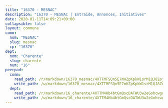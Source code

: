 ```yaml
---
title: "16370 - MESNAC"
description: "16370 - MESNAC | Entraide, Annonces, Initiatives"
date: 2020-01-11T14:09:21+09:00
collapsible: false
layout: commune
comm:
  nom: "MESNAC"
  slug: mesnac
  cp: "16370"
dept:
  nom: "Charente"
  slug: charente
  num: "16"
peerpad:
  comm:
    read_path: /r/markdown/16370_mesnac/4XTTMFSQn5E7mHZpKpkW1srM1QJ8ZojNNHpTpxfXd9ftU2juy
    write_path: /w/markdown/16370_mesnac/4XTTMFSQn5E7mHZpKpkW1srM1QJ8ZojNNHpTpxfXd9ftU2juy-K3TgUK5GKXpL24VyXQXqNDqW9716Sh13GN3e9G3zcinKqAwG2jMSiNa7DMdcvDw763P5H1rNyFpmMYJaQDsAEcmq3TV3ErLCLZmcCC7m87FPLmuLvNmWEVmoGm2zVamHdU9ysSGf
  dept:
    read_path: /r/markdown/16_charente/4XTTM4Hb4btGmQscDATWU3w2eGohcwgqasCDtGWVahJnAEsq8
    write_path: /w/markdown/16_charente/4XTTM4Hb4btGmQscDATWU3w2eGohcwgqasCDtGWVahJnAEsq8-K3TgU9zhAjxEMbYrSr9VB24idAgS7xBryN3TjEsJmsrToRfRc8PWUu9zDXmtMXWLR7TNqZhAPJFsnJ4QbuWpLJvHpyW2q8LZxtsaakTfiMdj4HFsc11ZXzpn4aT8zYKZzSLwV1CA
---
```


